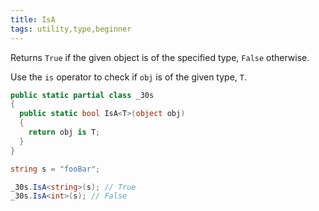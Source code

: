```yaml
---
title: IsA
tags: utility,type,beginner
---
```


Returns `True` if the given object is of the specified type, `False` otherwise.

Use the `is` operator to check if `obj` is of the given type, `T`.

```csharp
public static partial class _30s 
{
  public static bool IsA<T>(object obj) 
  {
    return obj is T;
  }
}
```

```csharp
string s = "fooBar";

_30s.IsA<string>(s); // True
_30s.IsA<int>(s); // False
```
